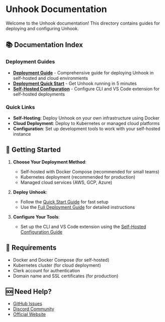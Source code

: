 # Unhook Documentation

Welcome to the Unhook documentation! This directory contains guides for deploying and configuring Unhook.

## 📚 Documentation Index

### Deployment Guides

- **[Deployment Guide](DEPLOYMENT.md)** - Comprehensive guide for deploying Unhook in self-hosted and cloud environments
- **[Deployment Quick Start](DEPLOYMENT_QUICKSTART.md)** - Get Unhook running in 5 minutes
- **[Self-Hosted Configuration](SELF_HOSTED_CONFIG.md)** - Configure CLI and VS Code extension for self-hosted deployments

### Quick Links

- **Self-Hosting**: Deploy Unhook on your own infrastructure using Docker
- **Cloud Deployment**: Deploy to Kubernetes or managed cloud platforms
- **Configuration**: Set up development tools to work with your self-hosted instance

## 🚀 Getting Started

1. **Choose Your Deployment Method**:
   - Self-hosted with Docker Compose (recommended for small teams)
   - Kubernetes deployment (recommended for production)
   - Managed cloud services (AWS, GCP, Azure)

2. **Deploy Unhook**:
   - Follow the [Quick Start Guide](DEPLOYMENT_QUICKSTART.md) for fast setup
   - Use the [Full Deployment Guide](DEPLOYMENT.md) for detailed instructions

3. **Configure Your Tools**:
   - Set up the CLI and VS Code extension using the [Self-Hosted Configuration Guide](SELF_HOSTED_CONFIG.md)

## 🔧 Requirements

- Docker and Docker Compose (for self-hosted)
- Kubernetes cluster (for cloud deployment)
- Clerk account for authentication
- Domain name and SSL certificates (for production)

## 🆘 Need Help?

- [GitHub Issues](https://github.com/yourusername/unhook/issues)
- [Discord Community](https://discord.gg/unhook)
- [Official Website](https://unhook.sh)